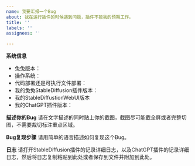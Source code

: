```yaml
---
name: 我要汇报一个Bug
about: 我在运行插件的时候遇到问题，插件不按我的预期工作。
title: ''
labels: ''
assignees: ''

---
```


**系统信息**
 - 兔兔版本：
 - 操作系统：
 - 代码部署还是可执行文件部署：
 - 我的兔兔StableDiffusion插件版本：
 - 我的StableDiffustionWebUI版本
 - 我的ChatGPT插件版本：


**描述你的Bug**
请在文字描述的同时贴上你的截图，截图尽可能截全屏或者完整切图，不需要裁切标注重点区域。

**Bug复现步骤**
请用简单的语言描述如何复现这个Bug。


**日志**
请打开StableDiffusion插件的记录详细日志，以及ChatGPT插件的记录详细日志，然后将日志复制粘贴到此处或者保存到文件并附加到此处。
